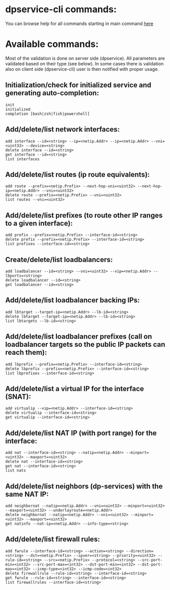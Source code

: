 # dpservice-cli commands:

You can browse help for all commands starting in main command [here](/docs/commands/dpservice-cli.md)

# Available commands:

Most of the validation is done on server side (dpservice).
All parameters are validated based on their type (see below).
In some cases there is validation also on client side (dpservice-cli) user is then notified with proper usage.

## Initialization/check for initialized service and generating auto-completion:
```
init
initialized
completion [bash|zsh|fish|powershell]
```

## Add/delete/list network interfaces:
```
add interface --id=<string> --ip=<netip.Addr> --ip=<netip.Addr> --vni=<uint32> --device=<string>
delete interface --id=<string>
get interface --id=<string>
list interfaces
```

## Add/delete/list routes (ip route equivalents):
```
add route --prefix=<netip.Prefix> --next-hop-vni=<uint32> --next-hop-ip=<netip.Addr> --vni=<uint32>
delete route --prefix=<netip.Prefix> --vni=<uint32>
list routes --vni=<uint32>
```

## Add/delete/list prefixes (to route other IP ranges to a given interface):
```
add prefix --prefix=<netip.Prefix> --interface-id=<string>
delete prefix --prefix=<netip.Prefix> --interface-id=<string>
list prefixes --interface-id=<string>
```

## Create/delete/list loadbalancers:
```
add loadbalancer --id=<string> --vni=<uint32> --vip=<netip.Addr> --lbports=<string>
delete loadbalancer --id=<string>
get loadbalancer --id=<string>
```

## Add/delete/list loadbalancer backing IPs:
```
add lbtarget --target-ip=<netip.Addr> --lb-id=<string>
delete lbtarget --target-ip=<netip.Addr> --lb-id=<string>
list lbtargets --lb-id=<string>
```

## Add/delete/list loadbalancer prefixes (call on loadbalancer targets so the public IP packets can reach them):
```
add lbprefix --prefix=<netip.Prefix> --interface-id=<string>
delete lbprefix --prefix=<netip.Prefix> --interface-id=<string>
list lbprefixes --interface-id=<string>
```

## Add/delete/list a virtual IP for the interface (SNAT):
```
add virtualip --vip=<netip.Addr> --interface-id=<string>
delete virtualip --interface-id=<string>
get virtualip --interface-id=<string>
```

## Add/delete/list NAT IP (with port range) for the interface:
```
add nat --interface-id=<string> --natip=<netip.Addr> --minport=<uint32> --maxport=<uint32>
delete nat --interface-id=<string>
get nat --interface-id=<string>
list nats
```

## Add/delete/list neighbors (dp-services) with the same NAT IP:
```
add neighbornat --natip=<netip.Addr> --vni=<uint32> --minport=<uint32> --maxport=<uint32> --underlayroute=<netip.Addr>
delete neighbornat --natip=<netip.Addr> --vni=<uint32> --minport=<uint32> --maxport=<uint32>
get natinfo --nat-ip=<netip.Addr> --info-type=<string>
```

## Add/delete/list firewall rules:
```
add fwrule --interface-id=<string> --action=<string> --direction=<string> --dst=<netip.Prefix> --ipver=<string> --priority=<uint32> --rule-id=<string> --src=<netip.Prefix> --protocol=<string> --src-port-min=<int32> --src-port-max=<int32> --dst-port-min=<int32> --dst-port-max=<int32> --icmp-type=<int32> --icmp-code=<int32>
delete firewallrule --rule-id=<string> --interface-id=<string>
get fwrule --rule-id=<string> --interface-id=<string>
list firewallrules --interface-id=<string>
```